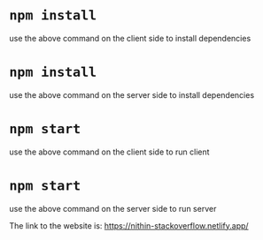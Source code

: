 # `npm install`
use the above command on the client side to install dependencies

# `npm install`
use the above command on the server side to install dependencies

# `npm start`
use the above command on the client side to run client

# `npm start`
use the above command on the server side to run server

The link to the website is: https://nithin-stackoverflow.netlify.app/
